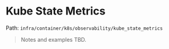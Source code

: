 # Kube State Metrics

Path: `infra/container/k8s/observability/kube_state_metrics`

> Notes and examples TBD.
